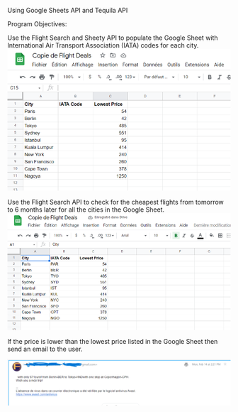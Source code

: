 Using Google Sheets API and Tequila API

Program Objectives:

Use the Flight Search and Sheety API to populate the Google Sheet with International Air Transport Association (IATA) codes for each city. 
![](flight_deals_images/Screenshot%20(69).png)


Use the Flight Search API to check for the cheapest flights from tomorrow to 6 months later for all the cities in the Google Sheet.
![](flight_deals_images/Screenshot%20(68).png)

If the price is lower than the lowest price listed in the Google Sheet then send an email to the user.

![](flight_deals_images/Screenshot%20(67).png)

